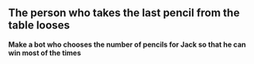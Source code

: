 ## The person who takes the last pencil from the table looses
__Make a bot who chooses the number of pencils for Jack so that he can win most of the times__
